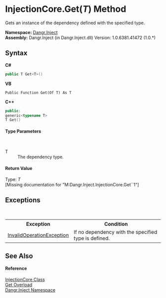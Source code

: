 # InjectionCore.Get(*T*) Method 
 

Gets an instance of the dependency defined with the specified type.

**Namespace:**&nbsp;<a href="N_Dangr_Inject">Dangr.Inject</a><br />**Assembly:**&nbsp;Dangr.Inject (in Dangr.Inject.dll) Version: 1.0.6381.41472 (1.0.*)

## Syntax

**C#**<br />
``` C#
public T Get<T>()

```

**VB**<br />
``` VB
Public Function Get(Of T) As T
```

**C++**<br />
``` C++
public:
generic<typename T>
T Get()
```


#### Type Parameters
&nbsp;<dl><dt>T</dt><dd>The dependency type.</dd></dl>

#### Return Value
Type: *T*<br />\[Missing <returns> documentation for "M:Dangr.Inject.InjectionCore.Get``1"\]

## Exceptions
&nbsp;<table><tr><th>Exception</th><th>Condition</th></tr><tr><td><a href="http://msdn2.microsoft.com/en-us/library/2asft85a" target="_blank">InvalidOperationException</a></td><td>If no dependency with the specified type is defined.</td></tr></table>

## See Also


#### Reference
<a href="T_Dangr_Inject_InjectionCore">InjectionCore Class</a><br /><a href="Overload_Dangr_Inject_InjectionCore_Get">Get Overload</a><br /><a href="N_Dangr_Inject">Dangr.Inject Namespace</a><br />